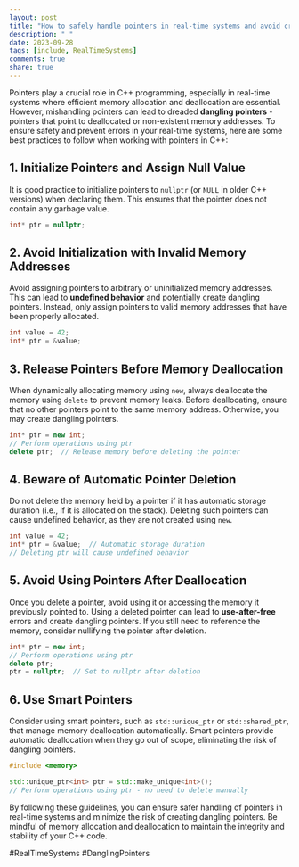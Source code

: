 ```yaml
---
layout: post
title: "How to safely handle pointers in real-time systems and avoid creating dangling pointers in C++"
description: " "
date: 2023-09-28
tags: [include, RealTimeSystems]
comments: true
share: true
---
```


Pointers play a crucial role in C++ programming, especially in real-time systems where efficient memory allocation and deallocation are essential. However, mishandling pointers can lead to dreaded **dangling pointers** - pointers that point to deallocated or non-existent memory addresses. To ensure safety and prevent errors in your real-time systems, here are some best practices to follow when working with pointers in C++:

## 1. Initialize Pointers and Assign Null Value

It is good practice to initialize pointers to `nullptr` (or `NULL` in older C++ versions) when declaring them. This ensures that the pointer does not contain any garbage value.

```cpp
int* ptr = nullptr;
```

## 2. Avoid Initialization with Invalid Memory Addresses

Avoid assigning pointers to arbitrary or uninitialized memory addresses. This can lead to **undefined behavior** and potentially create dangling pointers. Instead, only assign pointers to valid memory addresses that have been properly allocated.

```cpp
int value = 42;
int* ptr = &value;
```

## 3. Release Pointers Before Memory Deallocation

When dynamically allocating memory using `new`, always deallocate the memory using `delete` to prevent memory leaks. Before deallocating, ensure that no other pointers point to the same memory address. Otherwise, you may create dangling pointers.

```cpp
int* ptr = new int;
// Perform operations using ptr
delete ptr;  // Release memory before deleting the pointer
```

## 4. Beware of Automatic Pointer Deletion

Do not delete the memory held by a pointer if it has automatic storage duration (i.e., if it is allocated on the stack). Deleting such pointers can cause undefined behavior, as they are not created using `new`.

```cpp
int value = 42;
int* ptr = &value;  // Automatic storage duration
// Deleting ptr will cause undefined behavior
```

## 5. Avoid Using Pointers After Deallocation

Once you delete a pointer, avoid using it or accessing the memory it previously pointed to. Using a deleted pointer can lead to **use-after-free** errors and create dangling pointers. If you still need to reference the memory, consider nullifying the pointer after deletion.

```cpp
int* ptr = new int;
// Perform operations using ptr
delete ptr;
ptr = nullptr;  // Set to nullptr after deletion
```

## 6. Use Smart Pointers

Consider using smart pointers, such as `std::unique_ptr` or `std::shared_ptr`, that manage memory deallocation automatically. Smart pointers provide automatic deallocation when they go out of scope, eliminating the risk of dangling pointers.

```cpp
#include <memory>

std::unique_ptr<int> ptr = std::make_unique<int>();
// Perform operations using ptr - no need to delete manually
```

By following these guidelines, you can ensure safer handling of pointers in real-time systems and minimize the risk of creating dangling pointers. Be mindful of memory allocation and deallocation to maintain the integrity and stability of your C++ code.

#RealTimeSystems #DanglingPointers